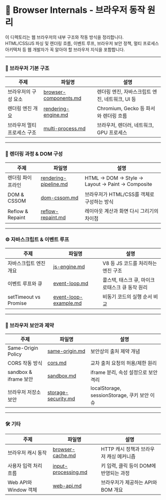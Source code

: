 # 🧭 Browser Internals - 브라우저 동작 원리

이 디렉토리는 웹 브라우저의 내부 구조와 작동 방식을 정리합니다.  
HTML/CSS/JS 파싱 및 렌더링 흐름, 이벤트 루프, 브라우저 보안 정책, 멀티 프로세스 아키텍처 등 웹 개발자가 꼭 알아야 할 브라우저 지식을 포함합니다.

---

### 🧱 브라우저 기본 구조
| 주제 | 파일명 | 설명 |
|------|--------|------|
| 브라우저의 구성 요소 | [browser-components.md](./browser-components.md) | 렌더링 엔진, 자바스크립트 엔진, 네트워크, UI 등 |
| 렌더링 엔진 개요 | [rendering-engine.md](./rendering-engine.md) | Chromium, Gecko 등 파서와 렌더링 흐름 |
| 브라우저 멀티 프로세스 구조 | [multi-process.md](./multi-process.md) | 브라우저, 렌더러, 네트워크, GPU 프로세스 |

---

### 🎨 렌더링 과정 & DOM 구성
| 주제 | 파일명 | 설명 |
|------|--------|------|
| 렌더링 파이프라인 | [rendering-pipeline.md](./rendering-pipeline.md) | HTML → DOM → Style → Layout → Paint → Composite |
| DOM & CSSOM | [dom-cssom.md](./dom-cssom.md) | 브라우저가 HTML/CSS를 객체로 구성하는 방식 |
| Reflow & Repaint | [reflow-repaint.md](./reflow-repaint.md) | 레이아웃 계산과 화면 다시 그리기의 차이점 |

---

### ⚙️ 자바스크립트 & 이벤트 루프
| 주제 | 파일명 | 설명 |
|------|--------|------|
| 자바스크립트 엔진 개요 | [js-engine.md](./js-engine.md) | V8 등 JS 코드를 처리하는 엔진 구조 |
| 이벤트 루프와 큐 | [event-loop.md](./event-loop.md) | 콜스택, 태스크 큐, 마이크로태스크 큐 동작 원리 |
| setTimeout vs Promise | [event-loop-example.md](./event-loop-example.md) | 비동기 코드의 실행 순서 비교 |

---

### 🔐 브라우저 보안과 제약
| 주제 | 파일명 | 설명 |
|------|--------|------|
| Same-Origin Policy | [same-origin.md](./same-origin.md) | 보안상의 출처 제약 개념 |
| CORS 작동 방식 | [cors.md](./cors.md) | 교차 출처 요청의 허용/제한 원리 |
| sandbox & iframe 보안 | [sandbox.md](./sandbox.md) | iframe 분리, 속성 설정으로 보안 격리 |
| 브라우저 저장소 보안 | [storage-security.md](./storage-security.md) | localStorage, sessionStorage, 쿠키 보안 이슈 |

---

### 🛠️ 기타
| 주제 | 파일명 | 설명 |
|------|--------|------|
| 브라우저 캐시 동작 | [browser-cache.md](./browser-cache.md) | HTTP 캐시 정책과 브라우저 캐싱 메커니즘 |
| 사용자 입력 처리 흐름 | [input-processing.md](./input-processing.md) | 키 입력, 클릭 등이 DOM에 반영되는 과정 |
| Web API와 Window 객체 | [web-api.md](./web-api.md) | 브라우저가 제공하는 API와 BOM 개요 |
